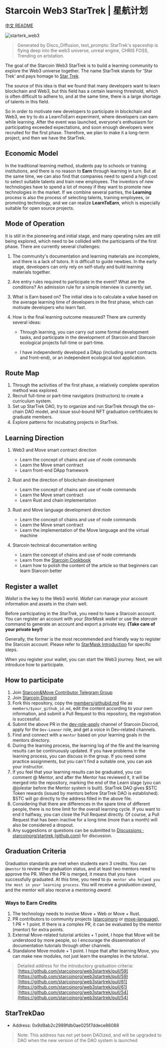 # Starcoin Web3 StarTrek | 星航计划

[中文 README](https://github.com/starcoinorg/startrek/blob/main/README_zh.md)

![starterk_web3](https://raw.githubusercontent.com/starcoinorg/startrek/main/cover/starterk_web3.png)

>  Generated by Disco_Diffusion, text_prompts:  StarTrek's spaceship is flying deep into the web3 universe, unreal engine, CHRIS FOSS, Trending on artstation.

The goal of the Starcoin Web3 StarTrek is to build a learning community to explore the Web3 universe together.
The name StarTrek stands for 'Star Trek' and pays homage to [Star Trek](https://en.wikipedia.org/wiki/Star_Trek).

The source of this idea is that we found that many developers want to learn blockchain and Web3, but this field has a certain learning threshold, which is often difficult to adhere to, and at the same time, there is a large shortage of talents in this field.

So in order to motivate new developers to participate in blockchain and Web3, we try to do a LearnToEarn experiment, where developers can earn while learning.
After the event was launched, everyone's enthusiasm for participating exceeded expectations, and soon enough developers were recruited for the first phase.
Therefore, we plan to make it a long-term project, and then we have the StarTrek.

## Economic Model

In the traditional learning method, students pay to schools or training institutions, and there is no reason to **Earn** through learning in turn.
But at the same time, we can also find that companies need to spend a high cost to select suitable talents and train new employees.
The inventors of new technologies have to spend a lot of money if they want to promote new technologies in the market.
If we combine several parties, the **Learning** process is also the process of selecting talents, training employees, or promoting technology, and we can realize **LearnToEarn**, which is especially suitable for open source projects.

## Mode of Operation

It is still in the pioneering and initial stage, and many operating rules are still being explored, which need to be collided with the participants of the first phase. There are currently several challenges:

1. The community's documentation and learning materials are incomplete, and there is a lack of tutors. It is difficult to guide newbies. In the early stage, developers can only rely on self-study and build learning materials together.

2. Are entry rules required to participate in the event? What are the conditions? An admission rule for a simple interview is currently set.

3. What is Earn based on? The initial idea is to calculate a value based on the average learning time of developers in the first phase, which can motivate developers who learn fast.

4. How is the final learning outcome measured? There are currently several ideas:

    * Through learning, you can carry out some formal development tasks, and participate in the development of Starcoin and Starcoin ecological projects full-time or part-time.

    * I have independently developed a DApp (including smart contracts and front-end), or an independent ecological tool application.

## Route Map

1. Through the activities of the first phase, a relatively complete operation method was explored.
2. Recruit full-time or part-time navigators (instructors) to create a curriculum system.
3. Set up StarTrek DAO, try to organize and run StarTrek through the on-chain DAO model, and issue soul-bound NFT graduation certificates to graduate members.
4. Explore patterns for incubating projects in StarTrek.

## Learning Direction

1. Web3 and Move smart contract direction

    * Learn the concept of chains and use of node commands
    * Learn the Move smart contract
    * Learn front-end DApp framework

2. Rust and the direction of blockchain development

    * Learn the concept of chains and use of node commands
    * Learn the Move smart contract
    * Learn Rust and chain implementation

3. Rust and Move language development direction

    * Learn the concept of chains and use of node commands
    * Learn the Move smart contract
    * Learn the implementation of the Move language and the virtual machine

4. Starcoin technical documentation writing

    * Learn the concept of chains and use of node commands
    * Learn from the [Starcoin Cookbook](https://github.com/starcoinorg/starcoin-cookbook)
    * Learn how to polish the content of the article so that beginners can learn Starcoin better

## Register a wallet

*Wallet* is the key to the Web3 world. *Wallet* can manage your account information and assets in the chain well.

Before participating in the *StarTrek*, you need to have a Starcoin account.
You can register an account with your *StarMask wallet* or use the *starcoin* command to generate an account and export a private key. **(Take care of your private key!)**

Generally, the former is the most recommended and friendly way to register the Starcoin account.
Please refer to [StarMask Introduction](https://starcoinorg.github.io/starcoin-cookbook/docs/getting-started/accounts/use-starmask/) for specific steps.

When you register your wallet, you can start the Web3 journey. Next, we will introduce how to participate.

## How to participate

1. Join [Starcoin&Move Contributor Telegram Group](https://t.me/starcoin_contributor)
2. Join [Starcoin Discord](https://discord.gg/starcoin)
3. Fork this repository, copy the [members/githubid.md](./members/githubid.md) file as `members/$your_github_id.md`, edit the content according to your own information, and submit a Pull Request to this repository, the registration is successful.
4. Submit the above PR in the [dev-role-apply](https://discord.com/channels/822159062475997194/980384341181993000) channel of Starcoin Discrod, apply for the `Dev-Leaner` role, and get a voice in Dev-related channels.
5. Find and connect with a `mentor` based on your learning goals in the mentors directory.
6. During the learning process, the learning log of the file and the learning results can be continuously updated. If you have problems in the learning process, you can discuss in the group. If you need some practice assignments, but you can't find a suitable one, you can ask your instructor.
7. If you feel that your learning results can be graduated, you can comment @ Mentor, and after the Mentor has reviewed it, it will be merged into the repository, marking the end of the Learn stage (you can @jolestar before the Mentor system is built). StarTrek DAO gives $STC Token rewards (issued by mentors before StarTrek DAO is established). $STC will go directly to the address filled in the above file.
8. Considering that there are differences in the spare time of different people, there is no time limit for the overall learning cycle. If you want to end it halfway, you can close the Pull Request directly. Of course, a Pull Request that has been inactive for a long time (more than a month) will also be considered a dropout.
9. Any suggestions or questions can be submitted to [Discussions · starcoinorg/startrek (github.com)](https://github.com/starcoinorg/startrek/discussions) for discussion.

## Graduation Criteria

Graduation standards are met when students earn 3 credits.
You can `@mentor` to review the graduation status, and at least two mentors need to approve the PR.
When the PR is merged, it means that you have successfully graduated.
At this time, you need to `@a mentor who helped you the most in your learning process`.
You will receive a *graduation award*, and the mentor will also receive a *mentoring award*.

### Ways to Earn Credits

1. The technology needs to involve Move + Web or Move + Rust.
2. PR contributors to community projects ([starcoinorg](https://github.com/starcoinorg) or [move-language](https://github.com/move-language/move)), 1 PR + 1 point. If there is a complex PR, it can be evaluated by the mentor (mentor) for extra points.
3. External Move-related tutorial articles + 1 point, I hope that Move will be understood by more people, so I encourage the dissemination of documentation tutorials through other channels.
4. Standalone Move module + 1 point. I hope that after learning Move, you can make new modules, not just learn the examples in the tutorial.

> Detailed address for the introductory graduation criteria:
> [https://github.com/starcoinorg/web3startrek/pull/59](https://github.com/starcoinorg/web3startrek/pull/59)
> [https://github.com/starcoinorg/web3startrek/pull/61](https://github.com/starcoinorg/web3startrek/pull/61)
> [https://github.com/starcoinorg/web3startrek/pull/54](https://github.com/starcoinorg/web3startrek/pull/54)

## StarTrekDao

* Address: 0x9d9ab2c2989fdb0ae025f7ddece86088

> Note: This address has not yet been DAOized, and will be upgraded to DAO when the new version of the DAO system is launched
